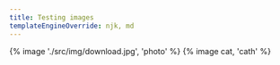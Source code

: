```yaml
---
title: Testing images
templateEngineOverride: njk, md
---
```


{% image './src/img/download.jpg', 'photo' %}
{% image cat, 'cath' %}
